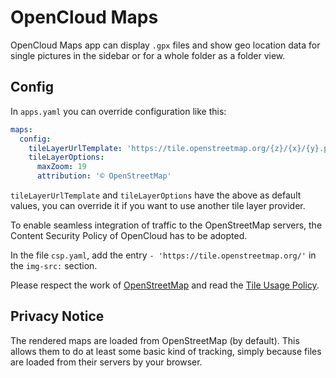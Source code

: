 # OpenCloud Maps

OpenCloud Maps app can display `.gpx` files and show geo location data for single pictures in the sidebar or for a whole folder as a folder view.

## Config

In `apps.yaml` you can override configuration like this:

```yaml
maps:
  config:
    tileLayerUrlTemplate: 'https://tile.openstreetmap.org/{z}/{x}/{y}.png'
    tileLayerOptions:
      maxZoom: 19
      attribution: '© OpenStreetMap'
```

`tileLayerUrlTemplate` and `tileLayerOptions` have the above as default values, you can override it if you want to use another tile layer provider.

To enable seamless integration of traffic to the OpenStreetMap servers, the Content Security Policy of OpenCloud has to be adopted.

In the file `csp.yaml`, add the entry `- 'https://tile.openstreetmap.org/'` in the `img-src:` section.

Please respect the work of [OpenStreetMap](https://openstreetmap.org) and read the [Tile Usage Policy](https://operations.osmfoundation.org/policies/tiles/).

## Privacy Notice

The rendered maps are loaded from OpenStreetMap (by default). This allows them to do at least some basic kind of tracking, simply because files are loaded from their servers by your browser.
